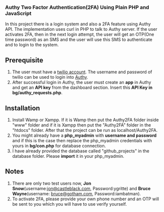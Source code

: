### Authy Two Factor Authentication(2FA) Using Plain PHP and JavaScript
In this project there is a login system and also a 2FA feature using Authy API. The implementation uses curl in PHP to talk to Authy server. If the user activates 2FA, then in the next login attempt, the user will get an OTP(One time password) as an SMS and the user will use this SMS to authenticate and to login to the system. 

## Prerequisite
1. The user must have a [twilio account](https://www.twilio.com/). The username and password of twilio can be used to login into [Authy](https://authy.com/). 
2. After successful login in Authy, the user must create an **app** in Authy and get an **API key** from the dashboard section. Insert this **API Key in bg/authy_requests.php**.

## Installation
1. Install Wamp or Xampp. If it is Wamp then put the Authy2FA folder inside "www" folder and if it is Xampp then put the "Authy2FA" folder in the "htdocs" folder. After that the project can be run as localhost/Authy2FA.
2. You might already have a **php_myadmin** with **username and password** and if this is the case then replace the php_myadmin credentials with yours in **bg/con.php** for database connection. 
3. I have already provided the database called "github_projects" in the database folder. Please **import** it in your php_myadmin.

## Notes
 1. There are only two test users now, **Jon Snow**(username:jon@castleblack.com, Password:ygritte) and **Bruce Wayne**(username: bruce@gotham.com, Password:iambatman). 
 2. To activate 2FA, please provide your own phone number and an OTP will be sent to you which you will have to use verify yourself.

